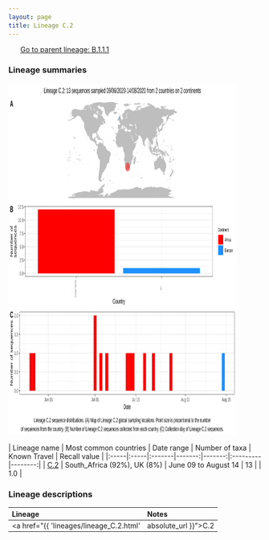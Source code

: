 ```yaml
---
layout: page
title: Lineage C.2
---
```




<p>
<ul class="actions small">
	 <a href="{{ 'lineages/lineage_B.1.1.1.html' | absolute_url }}" class="button special fit">Go to parent lineage: B.1.1.1</a>
</ul>
</p>
<h3> Lineage summaries</h3>

<img src="../assets/images/C.2.svg" alt="C.2 lineage summary figure" width="90%" height="700px" />


| Lineage name | Most common countries | Date range | Number of taxa | Known Travel | Recall value |
|:-----|:-----|:-------|-------:|-------:|:---------|--------:|
| <a href="{{ 'lineages/lineage_C.2.html' | absolute_url }}">C.2</a> | South_Africa (92%), UK (8%) | June 09 to August 14 | 13 |  | 1.0 |

<h3>Lineage descriptions</h3>

| Lineage | Notes |
|:-----|:-----|
| <a href="{{ 'lineages/lineage_C.2.html' | absolute_url }}">C.2</a> | South African lineage (Alias of B.1.1.1.2) |

